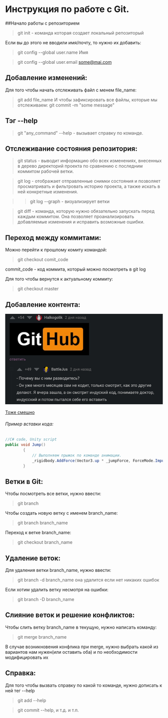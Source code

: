 ﻿# Инструкция по работе с Git.

##Начало работы с репозиторием

> git init - команда которая создает локальный репозиторый

Если вы до этого не вводили имя/почту, то нужно их добавить:
>git config --global user.name Имя

>git config --global user.email some@mai.com

## Добавление изменений:
Для того чтобы начать отслеживать файл с менем file_name:
>git add file_name
И чтобы зафиксировать все файлы, которые мы отслеживаем:
>git commit -m "some message"

## Тэг --help
>git "any_command" --help - вызывает справку по команде.

## Отслеживание состояния репозитория:

>git status - выводит информацию обо всех изменениях, внесенных в дерево директорий проекта по сравнению с последним коммитом рабочей ветки.

>git log - отображает отправленные снимки состояния и позволяет просматривать и фильтровать историю проекта, а также искать в ней конкретные изменения.

>>git log --graph - визуализирует ветки

>git diff - команда, которую нужно обязательно запускать перед каждым коммитом. Она позволяет проанализировать добавляемые изменения и исправить возможные ошибки.
 
## Переход между коммитами:
Можно перейти к прошлому комиту командой:
>git checkout comit_code

commit_code - код коммита, который можно посмотреть в git log

Для того чтобы вернутся к актуальному коммиту: 
>git checkout master

## Добавление контента:
![text](смешно.jpg)

[Тоже смешно](https://pikabu.ru/story/kogda_merzhish_vetki_na_neznakomom_proekte_8354578)

###### Пример вставки кода:
```c#
//C# code, Unity script
public void Jump()
        {
            // Выполняем прыжок по команде анимации.
            _rigidbody.AddForce(Vector3.up * _jumpForce, ForceMode.Impulse);
        }
```

## Ветки в Git:

Чтобы посмотреть все ветки, нужно ввести:
>git branch

Чтобы создать новую ветку с именем branch_name:
>git branch branch_name

Переход к ветке branch_name:
>git checkout branch_name

## Удаление веток:
Для удаления ветки branch_name, нужно ввести:
>git branch -d branch_name
она удалится если нет никаких ошибок

Если хотим удалить ветку несмотря на ошибки:

>git branch -D branch_name

## Слияние веток и решение конфликтов:

Чтобы слить ветку branch_name в текущую, нужно написать команду:
>git merge branch_name

В случае возникновения конфлика при merge, нужно выбрать какой из вариантов нам нужен(или оставить оба) и по необходимости модифицировать их

## Справка:
Для того чтобы вызвать справку по какой то команде, нужно дописать к ней тег --help
>git add --help

>git commit --help, и т.д. и т.п.